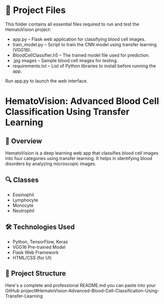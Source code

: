 # 📁 Project Files

This folder contains all essential files required to run and test the HematoVision project:

- app.py – Flask web application for classifying blood cell images.
- train_model.py – Script to train the CNN model using transfer learning (VGG16).
- BloodCellClassifier.h5 – The trained model file used for prediction.
- .jpg images – Sample blood cell images for testing.
- requirements.txt – List of Python libraries to install before running the app.

Run app.py to launch the web interface.

# HematoVision: Advanced Blood Cell Classification Using Transfer Learning

## 🧠 Overview
HematoVision is a deep learning web app that classifies blood cell images into four categories using transfer learning. It helps in identifying blood disorders by analyzing microscopic images.

## 🔍 Classes
- Eosinophil
- Lymphocyte
- Monocyte
- Neutrophil

## 🛠 Technologies Used
- Python, TensorFlow, Keras
- VGG16 Pre-trained Model
- Flask Web Framework
- HTML/CSS (for UI)

## 📁 Project Structure
Here's a complete and professional README.md you can paste into your GitHub project#HematoVision-Advanced-Blood-Cell-Classification-Using-Transfer-Learning
